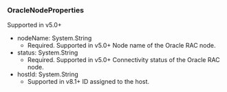 ### OracleNodeProperties
Supported in v5.0+

- nodeName: System.String
  - Required. Supported in v5.0+
Node name of the Oracle RAC node.
- status: System.String
  - Required. Supported in v5.0+
Connectivity status of the Oracle RAC node.
- hostId: System.String
  - Supported in v8.1+
ID assigned to the host.
